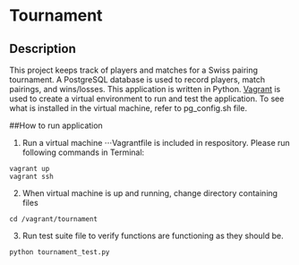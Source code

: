 # Tournament

## Description
This project keeps track of players and matches for a Swiss pairing tournament.
A PostgreSQL database is used to record players, match pairings, and wins/losses.
This application is written in Python.  [Vagrant](https://www.vagrantup.com/) is used to create a virtual environment to run and test the application.  To see what is installed in the virtual machine, refer to pg_config.sh file.

##How to run application

1) Run a virtual machine
⋅⋅⋅Vagrantfile is included in respository.  Please run following commands in Terminal:

```
vagrant up
vagrant ssh
```

2) When virtual machine is up and running, change directory containing files
```
cd /vagrant/tournament
```

3) Run test suite file to verify functions are functioning as they should be.
```
python tournament_test.py
```

